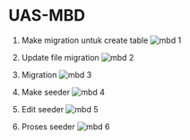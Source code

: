 # UAS-MBD

1. Make migration untuk create table
![mbd 1](https://github.com/donnydamanik/UAS-MBD/assets/89127709/b415f554-ec5d-4677-8d22-396e13b1318c)

2. Update file migration
![mbd 2](https://github.com/donnydamanik/UAS-MBD/assets/89127709/f4c74702-e70f-4857-a913-30973419eca2)

3. Migration
![mbd 3](https://github.com/donnydamanik/UAS-MBD/assets/89127709/a6ef5bf1-3ccd-4e7d-b04b-90f92943346a)

4. Make seeder
![mbd 4](https://github.com/donnydamanik/UAS-MBD/assets/89127709/419bdc57-8293-4a2c-8dbc-53b6bd3e4035)

5. Edit seeder
![mbd 5](https://github.com/donnydamanik/UAS-MBD/assets/89127709/b63c0365-0c0f-46a4-b2e6-ca6718a74658)

6. Proses seeder
![mbd 6](https://github.com/donnydamanik/UAS-MBD/assets/89127709/fe055d87-e877-4992-be44-d62c740586d4)
